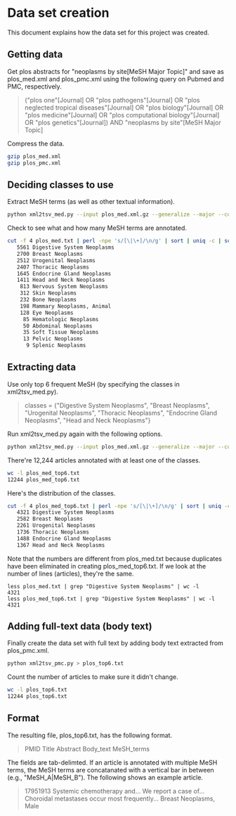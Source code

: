 # Data set creation

This document explains how the data set for this project was created.

## Getting data

Get plos abstracts for "neoplasms by site[MeSH Major Topic]" and save as
plos_med.xml and plos_pmc.xml using the following query on Pubmed and PMC, respectively.

> ("plos one"[Journal] OR "plos pathogens"[Journal] OR "plos neglected tropical diseases"[Journal] OR "plos biology"[Journal] OR "plos medicine"[Journal] OR "plos computational biology"[Journal] OR "plos genetics"[Journal]) AND "neoplasms by site"[MeSH Major Topic]

Compress the data.

```bash
gzip plos_med.xml
gzip plos_pmc.xml
```

## Deciding classes to use 

Extract MeSH terms (as well as other textual information).

```bash
python xml2tsv_med.py --input plos_med.xml.gz --generalize --major --code > plos_med.txt
```

Check to see what and how many MeSH terms are annotated.

```bash
cut -f 4 plos_med.txt | perl -npe 's/[\|\+]/\n/g' | sort | uniq -c | sort -nr
   5561 Digestive System Neoplasms
   2700 Breast Neoplasms
   2512 Urogenital Neoplasms
   2407 Thoracic Neoplasms
   1645 Endocrine Gland Neoplasms
   1411 Head and Neck Neoplasms
    813 Nervous System Neoplasms
    312 Skin Neoplasms
    232 Bone Neoplasms
    198 Mammary Neoplasms, Animal
    128 Eye Neoplasms
     85 Hematologic Neoplasms
     50 Abdominal Neoplasms
     35 Soft Tissue Neoplasms
     13 Pelvic Neoplasms
      9 Splenic Neoplasms
```

## Extracting data

Use only top 6 frequent MeSH (by specifying the classes in xml2tsv_med.py).

> classes = {"Digestive System Neoplasms",
>            "Breast Neoplasms",
>            "Urogenital Neoplasms",
>            "Thoracic Neoplasms",
>            "Endocrine Gland Neoplasms",
>            "Head and Neck Neoplasms"}

Run xml2tsv_med.py again with the following options.

```bash
python xml2tsv_med.py --input plos_med.xml.gz --generalize --major --code --restrict > plos_med_top6.txt
```

There're 12,244 articles annotated with at least one of the classes.

```bash
wc -l plos_med_top6.txt 
12244 plos_med_top6.txt
```

Here's the distribution of the classes. 

```bash
cut -f 4 plos_med_top6.txt | perl -npe 's/[\|\+]/\n/g' | sort | uniq -c | sort -nr | less
   4321 Digestive System Neoplasms
   2582 Breast Neoplasms
   2261 Urogenital Neoplasms
   1736 Thoracic Neoplasms
   1488 Endocrine Gland Neoplasms
   1367 Head and Neck Neoplasms
```

Note that the numbers are different from plos_med.txt because duplicates have been eliminated in creating plos_med_top6.txt.  If we look at the number of lines (articles), they're the same.

```
less plos_med.txt | grep "Digestive System Neoplasms" | wc -l
4321
less plos_med_top6.txt | grep "Digestive System Neoplasms" | wc -l
4321
```

## Adding full-text data (body text)

Finally create the data set with full text by adding body text extracted from plos_pmc.xml.

```bash
python xml2tsv_pmc.py > plos_top6.txt
```

Count the number of articles to make sure it didn't change.

```bash
wc -l plos_top6.txt
12244 plos_top6.txt
```

## Format

The resulting file, plos_top6.txt, has the following format.

> PMID  Title  Abstract  Body_text  MeSH_terms

The fields are tab-delimted.  If an article is annotated with multiple MeSH terms, the MeSH terms are concatanated with a vertical bar in between (e.g., "MeSH_A|MeSH_B").  The following shows an example article.

> 17951913  Systemic chemotherapy and...  We report a case of...  Choroidal metastases occur most frequently...  Breast Neoplasms, Male
 
